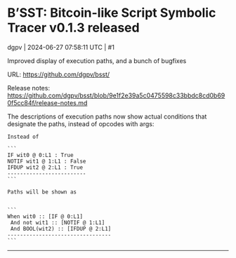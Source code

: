 # B’SST: Bitcoin-like Script Symbolic Tracer v0.1.3 released

dgpv | 2024-06-27 07:58:11 UTC | #1

Improved display of execution paths, and a bunch of bugfixes

URL: https://github.com/dgpv/bsst/

Release notes: https://github.com/dgpv/bsst/blob/9e1f2e39a5c0475598c33bbdc8cd0b690f5cc84f/release-notes.md

The descriptions of execution paths now show actual conditions that designate the paths, instead of opcodes with args:

    Instead of

    ```
    IF wit0 @ 0:L1 : True
    NOTIF wit1 @ 1:L1 : False
    IFDUP wit2 @ 2:L1 : True
    -------------------------
    ```

    Paths will be shown as


    ```
    When wit0 :: [IF @ 0:L1]
     And not wit1 :: [NOTIF @ 1:L1]
     And BOOL(wit2) :: [IFDUP @ 2:L1]
    ---------------------------------
    ```

-------------------------

